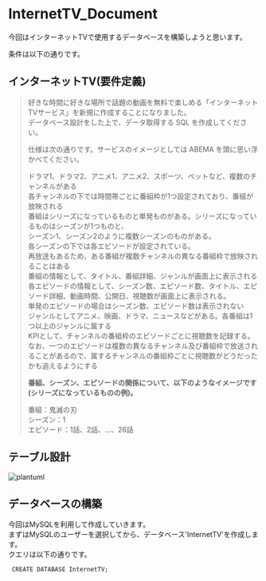 # InternetTV_Document
今回はインターネットTVで使用するデータベースを構築しようと思います。  

条件は以下の通りです。
## インターネットTV(要件定義)
> 好きな時間に好きな場所で話題の動画を無料で楽しめる「インターネットTVサービス」を新規に作成することになりました。  
>データベース設計をした上で、データ取得する SQL を作成してください。
>
>仕様は次の通りです。サービスのイメージとしては ABEMA を頭に思い浮かべてください。
>
> ドラマ1、ドラマ2、アニメ1、アニメ2、スポーツ、ペットなど、複数のチャンネルがある  
> 各チャンネルの下では時間帯ごとに番組枠が1つ設定されており、番組が放映される  
> 番組はシリーズになっているものと単発ものがある。シリーズになっているものはシーズンが1つものと、  
> シーズン1、シーズン2のように複数シーズンのものがある。  
> 各シーズンの下では各エピソードが設定されている。  
> 再放送もあるため、ある番組が複数チャンネルの異なる番組枠で放映されることはある  
> 番組の情報として、タイトル、番組詳細、ジャンルが画面上に表示される  
> 各エピソードの情報として、シーズン数、エピソード数、タイトル、エピソード詳細、動画時間、公開日、視聴数が画面上に表示される。  
> 単発のエピソードの場合はシーズン数、エピソード数は表示されない  
> ジャンルとしてアニメ、映画、ドラマ、ニュースなどがある。各番組は1つ以上のジャンルに属する  
> KPIとして、チャンネルの番組枠のエピソードごとに視聴数を記録する。なお、一つのエピソードは複数の異なるチャンネル及び番組枠で放送されることがあるので、属するチャンネルの番組枠ごとに視聴数がどうだったかも追えるようにする
> 
> **番組、シーズン、エピソードの関係について、以下のようなイメージです(シリーズになっているものの例)。**  
> 
>番組：鬼滅の刃  
>シーズン：1  
>エピソード：1話、2話、...、26話  

## テーブル設計
![plantuml](https://github.com/MatsudaSaku/InternetTV_Document/assets/149235059/49806853-e3d2-474a-b662-f39c338cf6ce)


## データベースの構築
今回はMySQLを利用して作成していきます。  
まずはMySQLのユーザーを選択してから、データベース'InternetTV'を作成します。  
クエリは以下の通りです。  
```mysql
 CREATE DATABASE InternetTV;
```
